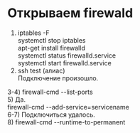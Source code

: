 # Открываем firewald

1. iptables -F  
systemctl stop iptables  
apt-get install firewalld  
systemctl status firewalld.service  
systemctl start firewalld.service  
2. ssh test (алиас)  
Подключение произошло.

3-4) firewall-cmd --list-ports  
5) Да.  
firewall-cmd --add-service=servicename  
6-7) Подключиться удалось.  
8) firewall-cmd --runtime-to-permanent  


